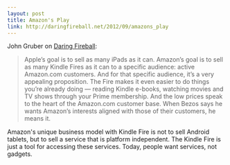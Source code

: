 ```yaml
---
layout: post
title: Amazon's Play
link: http://daringfireball.net/2012/09/amazons_play
---
```


John Gruber on [Daring Fireball][]:

> Apple’s goal is to sell as many iPads as it can. Amazon’s goal is to sell as many Kindle Fires as it can to a specific audience: active Amazon.com customers. And for that specific audience, it’s a very appealing proposition. The Fire makes it even easier to do things you’re already doing — reading Kindle e-books, watching movies and TV shows through your Prime membership. And the low prices speak to the heart of the Amazon.com customer base. When Bezos says he wants Amazon’s interests aligned with those of their customers, he means it.

Amazon's unique business model with Kindle Fire is not to sell Android tablets, but to sell a service that is platform independent. The Kindle Fire is just a tool for accessing these services. Today, people want services, not gadgets.

[Daring Fireball]:      http://daringfireball.net/2012/09/amazons_play      "Amazon's Play"